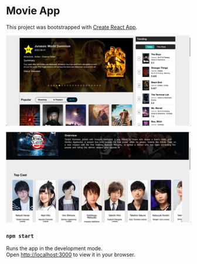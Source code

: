 # Movie App

This project was bootstrapped with [Create React App](https://github.com/facebook/create-react-app).

![img](public/img/1.png)

![img](public/img/2.png)

### `npm start`

Runs the app in the development mode.\
Open [http://localhost:3000](http://localhost:3000) to view it in your browser.

